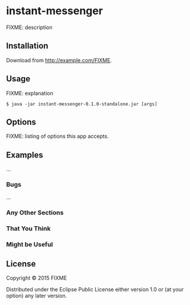 # instant-messenger

FIXME: description

## Installation

Download from http://example.com/FIXME.

## Usage

FIXME: explanation

    $ java -jar instant-messenger-0.1.0-standalone.jar [args]

## Options

FIXME: listing of options this app accepts.

## Examples

...

### Bugs

...

### Any Other Sections
### That You Think
### Might be Useful

## License

Copyright © 2015 FIXME

Distributed under the Eclipse Public License either version 1.0 or (at
your option) any later version.
